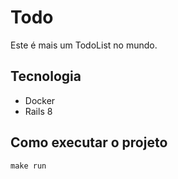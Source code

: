 # Todo

Este é mais um TodoList no mundo.

## Tecnologia
- Docker
- Rails 8

## Como executar o projeto
`make run`